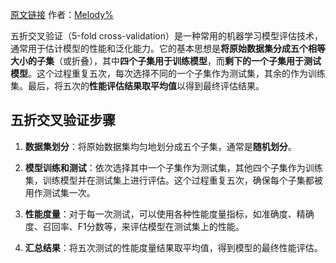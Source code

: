 [原文链接](https://blog.csdn.net/weixin_44299786/article/details/133085930) 作者：[Melody%](https://blog.csdn.net/weixin_44299786?type=blog)

五折交叉验证（5-fold cross-validation）是一种常用的机器学习模型评估技术，通常用于估计模型的性能和泛化能力。它的基本思想是**将原始数据集分成五个相等大小的子集**（或折叠），其中**四个子集用于训练模型**，而**剩下的一个子集用于测试模型**。这个过程重复五次，每次选择不同的一个子集作为测试集，其余的作为训练集。最后，将五次的**性能评估结果取平均值**以得到最终评估结果。
                        

## 五折交叉验证步骤

1. **数据集划分**：将原始数据集均匀地划分成五个子集，通常是**随机划分**。

2. **模型训练和测试**：依次选择其中一个子集作为测试集，其他四个子集作为训练集，训练模型并在测试集上进行评估。这个过程重复五次，确保每个子集都被用作测试集一次。

3. **性能度量**：对于每一次测试，可以使用各种性能度量指标，如准确度、精确度、召回率、F1分数等，来评估模型在测试集上的性能。

4. **汇总结果**：将五次测试的性能度量结果取平均值，得到模型的最终性能评估。